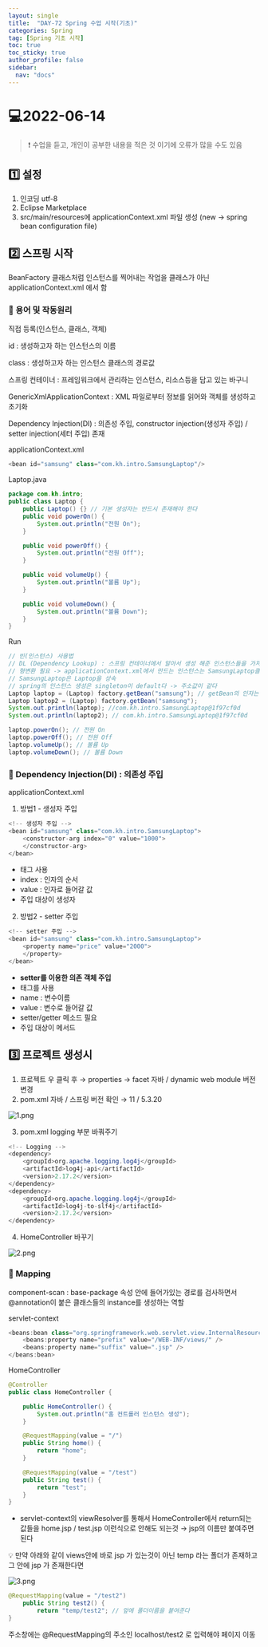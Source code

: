 ```yaml
---
layout: single
title:  "DAY-72 Spring 수업 시작(기초)"
categories: Spring
tag: [Spring 기초 시작]
toc: true
toc_sticky: true
author_profile: false
sidebar:
  nav: "docs"
---
```


# 💻2022-06-14

<!--Quote-->
> ❗ 수업을 듣고, 개인이 공부한 내용을 적은 것 이기에 오류가 많을 수도 있음


## 1️⃣ 설정

1. 인코딩 utf-8
2. Eclipse Marketplace
3. src/main/resources에 applicationContext.xml 파일 생성 (new → spring bean configuration file)


## 2️⃣ 스프링 시작

BeanFactory 클래스처럼 인스턴스를 찍어내는 작업을 클래스가 아닌 applicationContext.xml 에서 함

### 🔔 용어 및 작동원리
직접 등록(인스턴스, 클래스, 객체)



id : 생성하고자 하는 인스턴스의 이름


class : 생성하고자 하는 인스턴스 클래스의 경로값


스프링 컨테이너 : 프레임워크에서 관리하는 인스턴스, 리소스등을 담고 있는 바구니


GenericXmlApplicationContext : XML 파일로부터 정보를 읽어와 객체를 생성하고 초기화


Dependency Injection(DI) : 의존성 주입, constructor injection(생성자 주입) / setter injection(세터 주입) 존재



applicationContext.xml

```java
<bean id="samsung" class="com.kh.intro.SamsungLaptop"/>
```

Laptop.java

```java
package com.kh.intro;
public class Laptop {
	public Laptop() {} // 기본 생성자는 반드시 존재해야 한다
	public void powerOn() {
		System.out.println("전원 On");
	}

	public void powerOff() {
		System.out.println("전원 Off");
	}

	public void volumeUp() {
		System.out.println("볼륨 Up");
	}

	public void volumeDown() {
		System.out.println("볼륨 Down");
	}
}
```

Run

```java
// 빈(인스턴스) 사용법
// DL (Dependency Lookup) : 스프링 컨테이너에서 알아서 생성 해준 인스턴스들을 가져다 사용하는 것
// 형변환 필요 -> applicationContext.xml에서 만드는 인스턴스는 SamsungLaptop클래스의 인서턴스
// SamsungLaptop은 Laptop을 상속
// spring의 인스턴스 생성은 singleton이 default다 -> 주소값이 같다
Laptop laptop = (Laptop) factory.getBean("samsung"); // getBean의 인자는 bean의 id
Laptop laptop2 = (Laptop) factory.getBean("samsung");
System.out.println(laptop); //com.kh.intro.SamsungLaptop@1f97cf0d
System.out.println(laptop2); // com.kh.intro.SamsungLaptop@1f97cf0d

laptop.powerOn(); // 전원 On
laptop.powerOff(); // 전원 Off
laptop.volumeUp(); // 볼륨 Up
laptop.volumeDown(); // 볼륨 Down
```

### 🔔 Dependency Injection(DI) : 의존성 주입

applicationContext.xml

1. 방법1 - 생성자 주입

```java
<!-- 생성자 주입 -->
<bean id="samsung" class="com.kh.intro.SamsungLaptop">
	<constructor-arg index="0" value="1000">
	</constructor-arg>
</bean>
```

- <constructor-arg> 태그 사용
- index : 인자의 순서
- value : 인자로 들어갈 값
- 주입 대상이 생성자

2. 방법2 - setter 주입

```java
<!-- setter 주입 -->
<bean id="samsung" class="com.kh.intro.SamsungLaptop">
	<property name="price" value="2000">
	</property>
</bean>
```

- **setter를 이용한 의존 객체 주입**
- <property> 태그를 사용
- name :  변수이름
- value : 변수로 들어갈 값
- setter/getter 메소드 필요
- 주입 대상이 메서드

## 3️⃣ 프로젝트 생성시

1. 프로젝트 우 클릭 후 → properties → facet 자바 / dynamic web module 버전 변경
2. pom.xml 자바 / 스프링 버전 확인 → 11 / 5.3.20

![1.png](/assets/images/posts/2022-06-14/1.png)


3. pom.xml logging 부분 바꿔주기

```java
<!-- Logging -->
<dependency>
	<groupId>org.apache.logging.log4j</groupId>
	<artifactId>log4j-api</artifactId>
	<version>2.17.2</version>
</dependency>
<dependency>
	<groupId>org.apache.logging.log4j</groupId>
	<artifactId>log4j-to-slf4j</artifactId>
	<version>2.17.2</version>
</dependency>
```

4. HomeController 바꾸기

![2.png](/assets/images/posts/2022-06-14/2.png)

### 🔔 Mapping

component-scan : base-package 속성 안에 들어가있는 경로를 검사하면서 @annotation이 붙은 클래스들의 instance를 생성하는 역할

servlet-context

```java
<beans:bean class="org.springframework.web.servlet.view.InternalResourceViewResolver">
	<beans:property name="prefix" value="/WEB-INF/views/" />
	<beans:property name="suffix" value=".jsp" />
</beans:bean>
```

HomeController

```java
@Controller
public class HomeController {

	public HomeController() {
		System.out.println("홈 컨트롤러 인스턴스 생성");
	}

	@RequestMapping(value = "/")
	public String home() {
		return "home";
	}

	@RequestMapping(value = "/test")
	public String test() {
		return "test";
	}
}
```

- servlet-context의 viewResolver를 통해서 HomeController에서 return되는 값들을 home.jsp  / test.jsp 이런식으로 안해도 되는것 → jsp의 이름만 붙여주면 된다

💡 만약 아래와 같이 views안에 바로 jsp 가 있는것이 아닌 temp 라는 폴더가 존재하고 그 안에 jsp 가 존재한다면

![3.png](/assets/images/posts/2022-06-14/3.png)

```java
@RequestMapping(value = "/test2")
	public String test2() {
		return "temp/test2"; // 앞에 폴더이름을 붙여준다
}
```

주소창에는 @RequestMapping의 주소인 localhost/test2 로 입력해야 페이지 이동